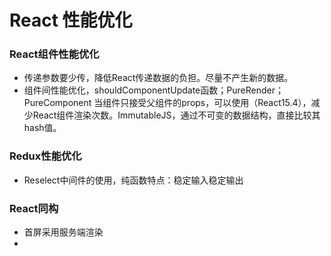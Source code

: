 # React 性能优化

### React组件性能优化

* 传递参数要少传，降低React传递数据的负担。尽量不产生新的数据。
* 组件间性能优化，shouldComponentUpdate函数；PureRender；PureComponent 当组件只接受父组件的props，可以使用（React15.4），减少React组件渲染次数。ImmutableJS，通过不可变的数据结构，直接比较其hash值。

### Redux性能优化

* Reselect中间件的使用，纯函数特点：稳定输入稳定输出

### React同构

* 首屏采用服务端渲染
* 


